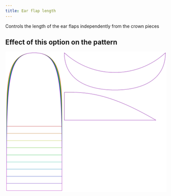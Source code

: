```yaml
---
title: Ear flap length
---
```


Controls the length of the ear flaps independently from the crown pieces

## Effect of this option on the pattern

![This image shows the effect of this option by superimposing several variants that have a different value for this option](holmes_earlength_sample.svg "Effect of this option on the pattern")

